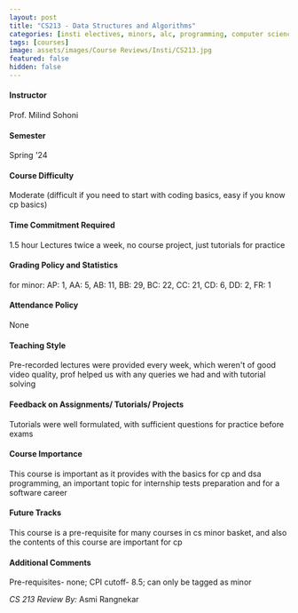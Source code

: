 ```yaml
---
layout: post
title: "CS213 - Data Structures and Algorithms"
categories: [insti electives, minors, alc, programming, computer science, CS]
tags: [courses]
image: assets/images/Course Reviews/Insti/CS213.jpg
featured: false
hidden: false
---
```


#### Instructor
Prof. Milind Sohoni

#### Semester
Spring '24

#### Course Difficulty
Moderate (difficult if you need to start with coding basics, easy if you know cp basics)

#### Time Commitment Required
1.5 hour Lectures twice a week, no course project, just tutorials for practice 

#### Grading Policy and Statistics
for minor: AP: 1, AA: 5, AB: 11, BB: 29, BC: 22, CC: 21, CD: 6, DD: 2, FR: 1 

#### Attendance Policy
None

#### Teaching Style
Pre-recorded lectures were provided every week, which weren't of good video quality, prof helped us with any queries we had and with tutorial solving

#### Feedback on Assignments/ Tutorials/ Projects
Tutorials were well formulated, with sufficient questions for practice before exams

#### Course Importance
This course is important as it provides with the basics for cp and dsa programming, an important topic for internship tests preparation and for a software career

#### Future Tracks
This course is a pre-requisite for many courses in cs minor basket, and also the contents of this course are important for cp

#### Additional Comments
Pre-requisites- none; CPI cutoff- 8.5; can only be tagged as minor 

*CS 213 Review By:* Asmi Rangnekar